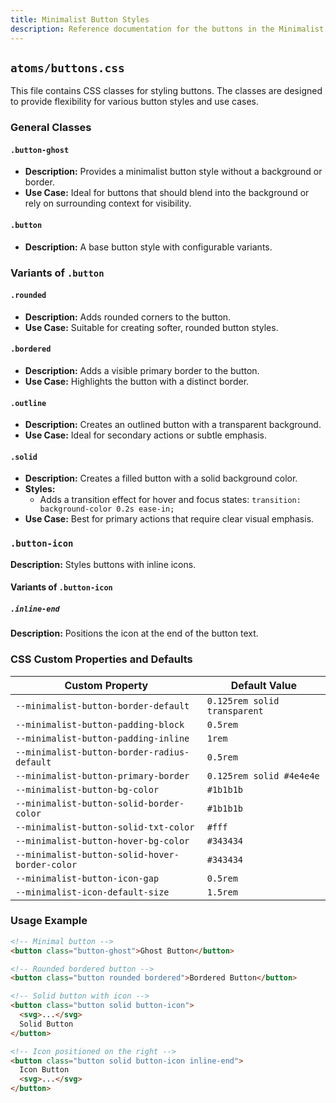 ```yaml
---
title: Minimalist Button Styles
description: Reference documentation for the buttons in the Minimalist CSS library.
---
```


## `atoms/buttons.css`

This file contains CSS classes for styling buttons. The classes are designed to provide flexibility for various button styles and use cases.

### General Classes

#### `.button-ghost`

- **Description:** Provides a minimalist button style without a background or border.
- **Use Case:** Ideal for buttons that should blend into the background or rely on surrounding context for visibility.

#### `.button`

- **Description:** A base button style with configurable variants.

### Variants of `.button`

#### `.rounded`

- **Description:** Adds rounded corners to the button.
- **Use Case:** Suitable for creating softer, rounded button styles.

#### `.bordered`

- **Description:** Adds a visible primary border to the button.
- **Use Case:** Highlights the button with a distinct border.

#### `.outline`

- **Description:** Creates an outlined button with a transparent background.
- **Use Case:** Ideal for secondary actions or subtle emphasis.

#### `.solid`

- **Description:** Creates a filled button with a solid background color.
- **Styles:**
  - Adds a transition effect for hover and focus states: `transition: background-color 0.2s ease-in;`
- **Use Case:** Best for primary actions that require clear visual emphasis.

### `.button-icon`

**Description:** Styles buttons with inline icons.

#### Variants of `.button-icon`

##### `.inline-end`

**Description:** Positions the icon at the end of the button text.

### CSS Custom Properties and Defaults

| Custom Property                                | Default Value                |
| ---------------------------------------------- | ---------------------------- |
| `--minimalist-button-border-default`           | `0.125rem solid transparent` |
| `--minimalist-button-padding-block`            | `0.5rem`                     |
| `--minimalist-button-padding-inline`           | `1rem`                       |
| `--minimalist-button-border-radius-default`    | `0.5rem`                     |
| `--minimalist-button-primary-border`           | `0.125rem solid #4e4e4e`     |
| `--minimalist-button-bg-color`                 | `#1b1b1b`                    |
| `--minimalist-button-solid-border-color`       | `#1b1b1b`                    |
| `--minimalist-button-solid-txt-color`          | `#fff`                       |
| `--minimalist-button-hover-bg-color`           | `#343434`                    |
| `--minimalist-button-solid-hover-border-color` | `#343434`                    |
| `--minimalist-button-icon-gap`                 | `0.5rem`                     |
| `--minimalist-icon-default-size`               | `1.5rem`                     |

### Usage Example

```html
<!-- Minimal button -->
<button class="button-ghost">Ghost Button</button>

<!-- Rounded bordered button -->
<button class="button rounded bordered">Bordered Button</button>

<!-- Solid button with icon -->
<button class="button solid button-icon">
  <svg>...</svg>
  Solid Button
</button>

<!-- Icon positioned on the right -->
<button class="button solid button-icon inline-end">
  Icon Button
  <svg>...</svg>
</button>
```
